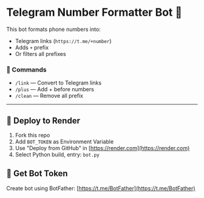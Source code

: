 # Telegram Number Formatter Bot 🤖

This bot formats phone numbers into:
- Telegram links (`https://t.me/+number`)
- Adds `+` prefix
- Or filters all prefixes

### 🧪 Commands
- `/link` — Convert to Telegram links
- `/plus` — Add + before numbers
- `/clean` — Remove all prefix

---

## 🚀 Deploy to Render
1. Fork this repo
2. Add `BOT_TOKEN` as Environment Variable
3. Use "Deploy from GitHub" in [https://render.com](https://render.com)
4. Select Python build, entry: `bot.py`

## 🤖 Get Bot Token
Create bot using BotFather: [https://t.me/BotFather](https://t.me/BotFather)
